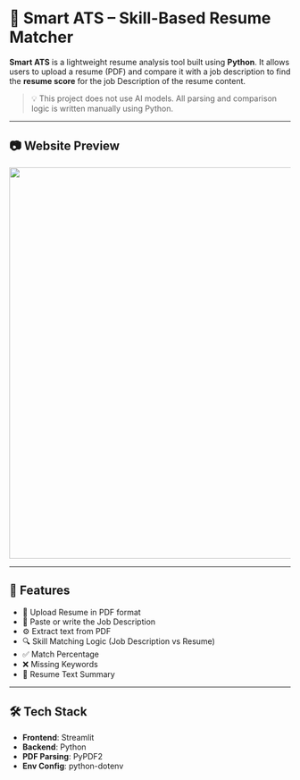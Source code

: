 # 🧠 Smart ATS – Skill-Based Resume Matcher

**Smart ATS** is a lightweight resume analysis tool built using **Python**. It allows users to upload a resume (PDF) and compare it with a job description to find the  **resume score** for the job Description of the resume content.

> 💡 This project does not use AI models. All parsing and comparison logic is written manually using Python.

---

## 📷 Website Preview

<img src="ats-frontend/assets/Screenshot (2).png" width="700"/>



---

## 🚀 Features

- 📄 Upload Resume in PDF format
- 📝 Paste or write the Job Description
- ⚙️ Extract text from PDF
- 🔍 Skill Matching Logic (Job Description vs Resume)
- ✅ Match Percentage
- ❌ Missing Keywords
- 📑 Resume Text Summary

---

## 🛠️ Tech Stack

- **Frontend**: Streamlit  
- **Backend**: Python  
- **PDF Parsing**: PyPDF2  
- **Env Config**: python-dotenv

